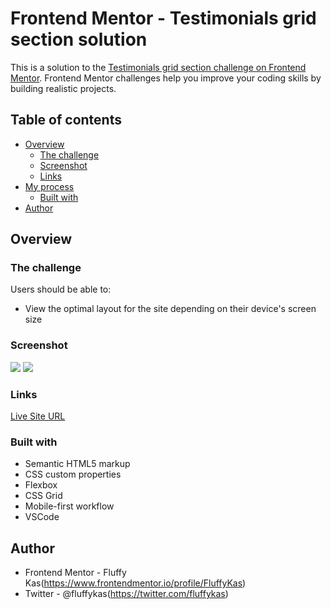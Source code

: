 # Frontend Mentor - Testimonials grid section solution

This is a solution to the [Testimonials grid section challenge on Frontend Mentor](https://www.frontendmentor.io/challenges/testimonials-grid-section-Nnw6J7Un7). Frontend Mentor challenges help you improve your coding skills by building realistic projects. 

## Table of contents

- [Overview](#overview)
  - [The challenge](#the-challenge)
  - [Screenshot](#screenshot)
  - [Links](#links)
- [My process](#my-process)
  - [Built with](#built-with)
- [Author](#author)

## Overview

### The challenge

Users should be able to:

- View the optimal layout for the site depending on their device's screen size

### Screenshot

![](.screenshots/testimonials-section-mobile.png)
![](.screenshots/testimonials-section-desktop.png)

### Links

[Live Site URL](https://fluffykas.github.io/testimonials-section/)

### Built with

- Semantic HTML5 markup
- CSS custom properties
- Flexbox
- CSS Grid
- Mobile-first workflow
- VSCode

## Author

- Frontend Mentor - Fluffy Kas(https://www.frontendmentor.io/profile/FluffyKas)
- Twitter - @fluffykas(https://twitter.com/fluffykas)
